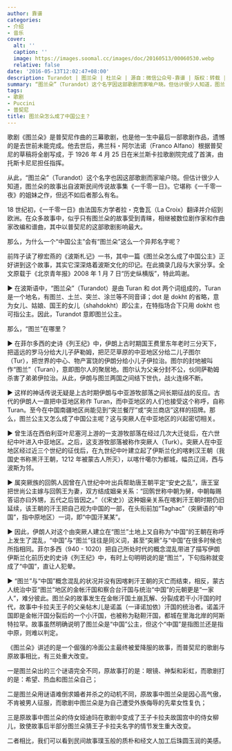```yaml
---
author: 靠谱
categories:
- 介绍
- 音乐
cover:
  alt: ''
  caption: ''
  image: https://images.soomal.cc/images/doc/20160513/00060530.webp
  relative: false
date: '2016-05-13T12:02:47+08:00'
description: Turandot | 图兰朵 | 杜兰朵 | 源自：微信公众号-靠谱 | 版权：转载 |  平均/总评分：09.33/28
summary: “图兰朵”（Turandot）这个名字因这部歌剧而家喻户晓。但估计很少人知道，图兰朵的故事出自波斯民间传说故事集《一千零一日》。它堪称《一千零一夜》的姐妹之作，但远不如后者那么有名。那么，为什么一个“中国公主”会有“图兰朵”这么一个异邦名字呢？
tags:
- 歌剧
- Puccini
- 普契尼
title: 图兰朵怎么成了中国公主？
---
```


歌剧《图兰朵》是普契尼作曲的三幕歌剧，也是他一生中最后一部歌剧作品，遗憾的是去世前未能完成。他去世后，弗兰科・阿尔法诺（Franco Alfano）根据普契尼的草稿将全剧写成，于 1926 年 4 月 25 日在米兰斯卡拉歌剧院完成了首演，由托斯卡尼尼担任指挥。

从此，“图兰朵”（Turandot）这个名字也因这部歌剧而家喻户晓。但估计很少人知道，图兰朵的故事出自波斯民间传说故事集《一千零一日》。它堪称《一千零一夜》的姐妹之作，但远不如后者那么有名。

18 世纪初，《一千零一日》由法国东方学者拉・克鲁瓦（La Croix）翻译并介绍到欧洲。在众多故事中，似乎只有图兰朵的故事受到青睐，相继被数位剧作家和作曲家改编和谱曲，其中以普契尼的这部歌剧影响最大。

那么，为什么一个“中国公主”会有“图兰朵”这么一个异邦名字呢？

前阵子读了穆宏燕的《波斯札记》一书，其中一篇《图兰朵怎么成了中国公主》正好讲到这个故事，其实它深深烙着波斯文化的印记。在此摘录几段与大家分享。全文原载于《北京青年报》2008 年 1 月 7 日“历史纵横版”，特此鸣谢。

▶ 在波斯语中，“图兰朵”（Turandot）是由 Turan 和 dot 两个词组成的，Turan 是一个地名，有图兰、土兰、突兰、涂兰等不同音译；dot 是 dokht 的省略，意为女儿、姑娘、国王的女儿（shahdokht）即公主，在特指场合下只用 dokht 也可指公主。因此，Turandot 意即图兰公主。

那么，“图兰”在哪里？

▶ 在菲尔多西的史诗《列王纪》中，伊朗上古时期国王费里东年老时三分天下，把遥远的罗马分给大儿子萨勒姆，把茫茫草原的中亚地区分给二儿子图尔（Tur），把世界的中心、物产富饶的伊朗分给小儿子伊拉治。图尔的封地被叫作“图兰”（Turan），意即图尔人的聚居地。图尔认为父亲分封不公，伙同萨勒姆杀害了弟弟伊拉治。从此，伊朗与图兰两国之间结下世仇，战火连绵不断。

▶ 这样的神话传说无疑是上古时期伊朗与中亚游牧部落之间长期征战的反应。古代的伊朗人一直把中亚地区称作 Turan，而中亚地区的人们也接受这个称呼，自称 Turan。至今在中国南疆地区尚能见到“突兰餐厅”或“突兰商店”这样的招牌。那么，图兰公主又怎么成了中国公主呢？这与突厥人在中亚地区的兴起密切相关。

▶ 曾生活在西伯利亚叶尼塞河上游的一支游牧部落在经过几次大迁徙后，在六世纪中叶进入中亚地区。之后，这支游牧部落被称作突厥人（Turk）。突厥人在中亚地区经过近三个世纪的征伐后，在九世纪中叶建立起了伊斯兰化的喀剌汉王朝（我国史书称黑汗王朝，1212 年被蒙古人所灭），以喀什噶尔为都城，幅员辽阔，西与波斯为邻。

▶ 属突厥族的回鹘人因曾在八世纪中叶出兵帮助唐王朝平定“安史之乱”，唐王室把世尚公主嫁与回鹘王为妻，双方结成姻亲关系：“回鹘世称中朝为舅，中朝每赐答诏亦曰外甥，五代之后皆因之。”（《宋史》）这种姻亲关系在喀剌汗王朝时期仍旧延续，该王朝的汗王把自己视为中国的一部，在头衔前加“Taghac”（突厥语的“中国”，指中原地区）一词，即“中国汗某某”。

▶ 因此，伊朗人对这个由突厥人建立在“图兰”土地上又自称为“中国”的王朝在称呼上发生了混乱，“中国”与“图兰”往往是同义词，甚至“突厥”与“中国”在很多时候也所指相同。菲尔多西（940 - 1020）把自己所处时代的概念混乱带进了描写伊朗伊斯兰化前历史的史诗《列王纪》中，有时上句明明说的是“图兰”，下句指称就变成了“中国”，直让人犯晕。

▶ “图兰”与“中国”概念混乱的状况并没有因喀剌汗王朝的灭亡而结束，相反，蒙古人统治中亚“图兰”地区的金帐汗国和察合台汗国与统治“中国”的元朝更是“一家人”，难分彼此。图兰朵的故事发生在金帐汗国土崩瓦解、分裂成若干小汗国的时代，故事中卡拉夫王子的父亲帖木儿是诺盖（一译诺加依）汗国的统治者。诺盖汗国即是金帐汗国分裂后的一个小汗国，也被称为鞑靼汗国，都城在里海北岸的阿斯特拉罕。故事虽然明确说明了图兰朵是“中国”公主，但这个“中国”是指图兰还是指中原，则难以判定。

《图兰朵》讲述的是一个倔强的冷面公主最终被爱降服的故事，而普契尼的歌剧与原故事相比，有三处重大改变。

一是图兰朵出的三个谜语完全不同，原故事打的是：眼镜、神梨和彩虹，而歌剧打的是：希望、热血和图兰朵自己；

二是图兰朵用谜语难倒求婚者并杀之的动机不同，原故事中图兰朵是因心高气傲，不肯被男人征服，而歌剧中图兰朵是为自己遭受外族侮辱的先辈女性复仇；

三是原故事中图兰朵的侍女娅迪玛在歌剧中变成了王子卡拉夫故国宫中的侍女柳儿，致使故事后半部分图兰朵猜王子卡拉夫名字的情节发生重大改变。

二者相比，我们可以看到民间故事璞玉般的质朴和经文人加工后珠圆玉润的美感。